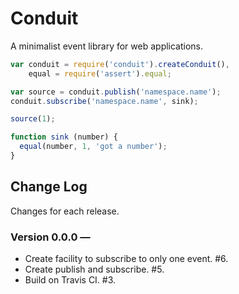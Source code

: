 # Conduit

A minimalist event library for web applications.

```javascript
var conduit = require('conduit').createConduit(),
    equal = require('assert').equal;

var source = conduit.publish('namespace.name');
conduit.subscribe('namespace.name', sink);

source(1);

function sink (number) {
  equal(number, 1, 'got a number');
}
```

## Change Log

Changes for each release.

### Version 0.0.0 &mdash;

 * Create facility to subscribe to only one event. #6.
 * Create publish and subscribe. #5.
 * Build on Travis CI. #3.
